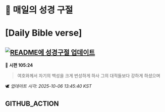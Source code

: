 # 🙏 매일의 성경 구절
# [Daily Bible verse]
## [![README에 성경구절 업데이트](https://github.com/DONGSUKA/first_test/actions/workflows/update-readme-bible.yml/badge.svg)](https://github.com/DONGSUKA/first_test/actions/workflows/update-readme-bible.yml)
<!-- START_BIBLE_VERSE -->
📖 **시편 105:24**
> 여호와께서 자기의 백성을 크게 번성하게 하사 그의 대적들보다 강하게 하셨으며

🕊️ _업데이트 시각: 2025-10-06 13:45:40 KST_
  <!-- END_BIBLE_VERSE -->
## GITHUB_ACTION
